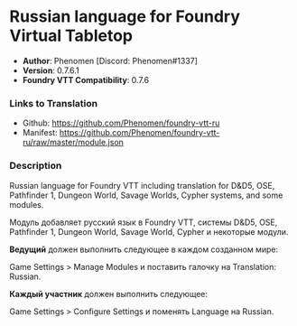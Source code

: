 # Russian language for Foundry Virtual Tabletop

* **Author**: Phenomen [Discord: Phenomen#1337]
* **Version**: 0.7.6.1
* **Foundry VTT Compatibility**: 0.7.6

### Links to Translation
* Github: https://github.com/Phenomen/foundry-vtt-ru
* Manifest: https://github.com/Phenomen/foundry-vtt-ru/raw/master/module.json

### Description
Russian language for Foundry VTT including translation for D&D5, OSE, Pathfinder 1, Dungeon World, Savage Worlds, Cypher systems, and some modules.

Модуль добавляет русский язык в Foundry VTT, системы D&D5, OSE, Pathfinder 1, Dungeon World, Savage World, Cypher и некоторые модули.

**Ведущий** должен выполнить следующее в каждом созданном мире:

Game Settings > Manage Modules и поставить галочку на Translation: Russian.

**Каждый участник** должен выполнить следующее:

Game Settings > Configure Settings и поменять Language на Russian.

